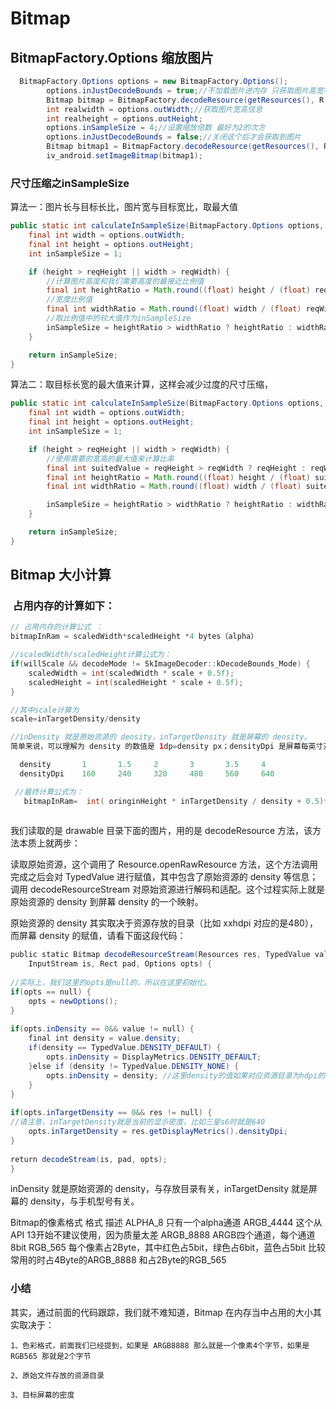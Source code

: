# Bitmap

## BitmapFactory.Options 缩放图片

```java
  BitmapFactory.Options options = new BitmapFactory.Options();
        options.inJustDecodeBounds = true;//不加载图片进内存 只获取图片高宽等信息
        Bitmap bitmap = BitmapFactory.decodeResource(getResources(), R.mipmap.android, options);//返回的Bitmap为null 不占内存
        int realwidth = options.outWidth;//获取图片宽高信息
        int realheight = options.outHeight;
        options.inSampleSize = 4;//设置缩放倍数 最好为2的次方 
        options.inJustDecodeBounds = false;//关闭这个后才会获取到图片
        Bitmap bitmap1 = BitmapFactory.decodeResource(getResources(), R.mipmap.android, options);
        iv_android.setImageBitmap(bitmap1);
```

### 尺寸压缩之inSampleSize

算法一：图片长与目标长比，图片宽与目标宽比，取最大值 

```java
public static int calculateInSampleSize(BitmapFactory.Options options, int reqWidth, int reqHeight) {
    final int width = options.outWidth;
    final int height = options.outHeight;
    int inSampleSize = 1;

    if (height > reqHeight || width > reqWidth) {
        //计算图片高度和我们需要高度的最接近比例值
        final int heightRatio = Math.round((float) height / (float) reqHeight);
        //宽度比例值
        final int widthRatio = Math.round((float) width / (float) reqWidth);
        //取比例值中的较大值作为inSampleSize
        inSampleSize = heightRatio > widthRatio ? heightRatio : widthRatio;
    }

    return inSampleSize;
}
```

算法二：取目标长宽的最大值来计算，这样会减少过度的尺寸压缩， 

```java
public static int calculateInSampleSize(BitmapFactory.Options options, int reqWidth, int reqHeight) {
    final int width = options.outWidth;
    final int height = options.outHeight;
    int inSampleSize = 1;

    if (height > reqHeight || width > reqWidth) {
        //使用需要的宽高的最大值来计算比率
        final int suitedValue = reqHeight > reqWidth ? reqHeight : reqWidth;
        final int heightRatio = Math.round((float) height / (float) suitedValue);
        final int widthRatio = Math.round((float) width / (float) suitedValue);

        inSampleSize = heightRatio > widthRatio ? heightRatio : widthRatio;//用最大
    }

    return inSampleSize;
}
```

## Bitmap 大小计算

###  占用内存的计算如下：

```java
// 占用内存的计算公式 ：
bitmapInRam = scaledWidth*scaledHeight *4 bytes（alpha）

//scaledWidth/scaledHeight计算公式为：
if(willScale && decodeMode != SkImageDecoder::kDecodeBounds_Mode) {
    scaledWidth = int(scaledWidth * scale + 0.5f);
    scaledHeight = int(scaledHeight * scale + 0.5f);
}

//其中scale计算为
scale=inTargetDensity/density

//inDensity 就是原始资源的 density，inTargetDensity 就是屏幕的 density。 
简单来说，可以理解为 density 的数值是 1dp=density px；densityDpi 是屏幕每英寸对应多少个点（不是像素点），在 DisplayMetrics 当中，这两个的关系是线性的： 

  density   	1   	1.5 	2   	3   	3.5 	4   
  densityDpi	160 	240 	320 	480 	560 	640 

 //最终计算公式为：
   bitmapInRam=  int( oringinHeight * inTargetDensity / density + 0.5)*int( originWidth * inTargetDensity / density + 0.5)*alpha
   
```

我们读取的是 drawable 目录下面的图片，用的是 decodeResource 方法，该方法本质上就两步：


读取原始资源，这个调用了 Resource.openRawResource 方法，这个方法调用完成之后会对 TypedValue 进行赋值，其中包含了原始资源的 density 等信息；
调用 decodeResourceStream 对原始资源进行解码和适配。这个过程实际上就是原始资源的 density 到屏幕 density 的一个映射。

原始资源的 density 其实取决于资源存放的目录（比如 xxhdpi 对应的是480），而屏幕 density 的赋值，请看下面这段代码：

```java
public static Bitmap decodeResourceStream(Resources res, TypedValue value,  
    InputStream is, Rect pad, Options opts) {  
   
//实际上，我们这里的opts是null的，所以在这里初始化。  
if(opts == null) {  
    opts = newOptions();  
}  
   
if(opts.inDensity == 0&& value != null) {  
    final int density = value.density;  
    if(density == TypedValue.DENSITY_DEFAULT) {  
        opts.inDensity = DisplayMetrics.DENSITY_DEFAULT;  
    }else if (density != TypedValue.DENSITY_NONE) {  
        opts.inDensity = density; //这里density的值如果对应资源目录为hdpi的话，就是240  
    }  
}  
   
if(opts.inTargetDensity == 0&& res != null) {  
//请注意，inTargetDensity就是当前的显示密度，比如三星s6时就是640  
    opts.inTargetDensity = res.getDisplayMetrics().densityDpi;  
}  
   
return decodeStream(is, pad, opts);  
} 

```

inDensity 就是原始资源的 density，与存放目录有关，inTargetDensity 就是屏幕的 density，与手机型号有关。

 

Bitmap的像素格式
格式	描述
ALPHA_8	只有一个alpha通道
ARGB_4444	这个从API 13开始不建议使用，因为质量太差
ARGB_8888	ARGB四个通道，每个通道8bit
RGB_565	每个像素占2Byte，其中红色占5bit，绿色占6bit，蓝色占5bit
比较常用的时占4Byte的ARGB_8888	和占2Byte的RGB_565	

### 小结

其实，通过前面的代码跟踪，我们就不难知道，Bitmap 在内存当中占用的大小其实取决于：

```
1、色彩格式，前面我们已经提到，如果是 ARGB8888 那么就是一个像素4个字节，如果是 RGB565 那就是2个字节

2、原始文件存放的资源目录

3、目标屏幕的密度

```


